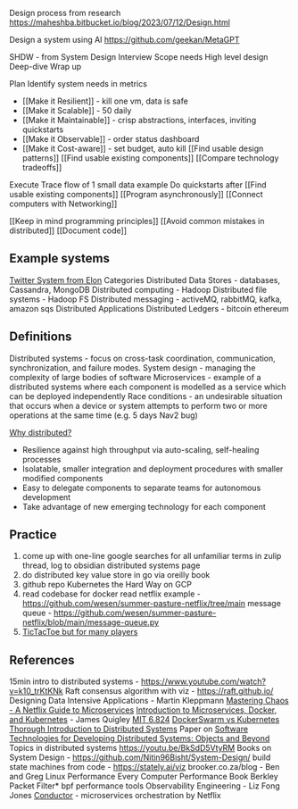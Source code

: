 
Design process from research
https://maheshba.bitbucket.io/blog/2023/07/12/Design.html

Design a system using AI
https://github.com/geekan/MetaGPT

SHDW - from System Design Interview
Scope needs
High level design
Deep-dive
Wrap up

Plan
Identify system needs in metrics
* [[Make it Resilient]] - kill one vm, data is safe
* [[Make it Scalable]] - 50 daily
* [[Make it Maintainable]] - crisp abstractions, interfaces, inviting quickstarts
* [[Make it Observable]] - order status dashboard
* [[Make it Cost-aware]] - set budget, auto kill
[[Find usable design patterns]]
[[Find usable existing components]]
[[Compare technology tradeoffs]]

Execute
Trace flow of 1 small data example
Do quickstarts after [[Find usable existing components]]
[[Program asynchronously]]
[[Connect computers with Networking]]

[[Keep in mind programming principles]]
[[Avoid common mistakes in distributed]]
[[Document code]]


## Example systems
[Twitter System from Elon](https://www.linkedin.com/posts/eric-vyacheslav-156273169_elon-just-tweeted-the-whole-twitter-back-end-activity-6999730758609170432-w-fB?utm_source=share&utm_medium=member_desktop)
Categories
Distributed Data Stores - databases, Cassandra, MongoDB
Distributed computing - Hadoop
Distributed file systems - Hadoop FS
Distributed messaging - activeMQ, rabbitMQ, kafka, amazon sqs
Distributed Applications
Distributed Ledgers - bitcoin ethereum

## Definitions
Distributed systems - focus on cross-task coordination, communication, synchronization, and failure modes. 
System design - managing the complexity of large bodies of software
Microservices - example of a distributed systems where each component is modelled as a service which can be deployed independently
Race conditions - an undesirable situation that occurs when a device or system attempts to perform two or more operations at the same time (e.g. 5 days Nav2 bug)

[Why distributed?](https://microservices.io/patterns/microservices.html)
-   Resilience against high throughput via auto-scaling, self-healing processes
-   Isolatable, smaller integration and deployment procedures with smaller modified components
-   Easy to delegate components to separate teams for autonomous development
-   Take advantage of new emerging technology for each component


## Practice
1. come up with one-line google searches for all unfamiliar terms in zulip thread, log to obsidian distributed systems page
1. do distributed key value store in go via oreilly book
2. github repo Kubernetes the Hard Way on GCP 
3. read codebase for docker
read netflix example - https://github.com/wesen/summer-pasture-netflix/tree/main
message queue - https://github.com/wesen/summer-pasture-netflix/blob/main/message-queue.py
3. [TicTacToe but for many players](https://github.com/recursecenter/wiki/wiki/System-Design)


## References
15min intro to distributed systems - https://www.youtube.com/watch?v=k10_trKtKNk
Raft consensus algorithm with viz - https://raft.github.io/
Designing Data Intensive Applications - Martin Kleppmann
[Mastering Chaos - A Netflix Guide to Microservices](https://www.youtube.com/watch?v=CZ3wIuvmHeM)
[Introduction to Microservices, Docker, and Kubernetes](https://www.youtube.com/watch?v=1xo-0gCVhTU) - James Quigley 
[MIT 6.824](https://www.youtube.com/playlist?list=PLrw6a1wE39_tb2fErI4-WkMbsvGQk9_UB)
[DockerSwarm vs Kubernetes](https://circleci.com/blog/docker-swarm-vs-kubernetes/)
[Thorough Introduction to Distributed Systems](https://www.freecodecamp.org/news/a-thorough-introduction-to-distributed-systems-3b91562c9b3c/)
Paper on [Software Technologies for Developing Distributed Systems: Objects and Beyond ](https://www.dre.vanderbilt.edu/~schmidt/PDF/CSI-article.pdf)
Topics in distributed systems https://youtu.be/BkSdD5VtyRM
Books on System Design - https://github.com/Nitin96Bisht/System-Design/
build state machines from code - https://stately.ai/viz
brooker.co.za/blog - 
Ben and Greg Linux Performance
Every Computer Performance Book
Berkley Packet Filter* bpf performance tools
Observability Engineering - Liz Fong Jones
[Conductor](https://github.com/Netflix/conductor) - microservices orchestration by Netflix


